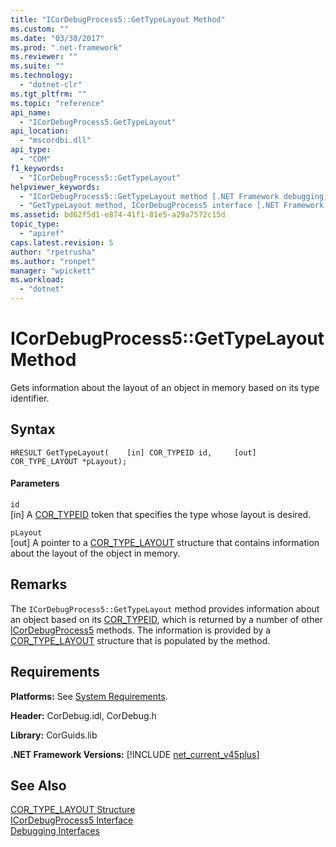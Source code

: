 ```yaml
---
title: "ICorDebugProcess5::GetTypeLayout Method"
ms.custom: ""
ms.date: "03/30/2017"
ms.prod: ".net-framework"
ms.reviewer: ""
ms.suite: ""
ms.technology: 
  - "dotnet-clr"
ms.tgt_pltfrm: ""
ms.topic: "reference"
api_name: 
  - "ICorDebugProcess5.GetTypeLayout"
api_location: 
  - "mscordbi.dll"
api_type: 
  - "COM"
f1_keywords: 
  - "ICorDebugProcess5::GetTypeLayout"
helpviewer_keywords: 
  - "ICorDebugProcess5::GetTypeLayout method [.NET Framework debugging]"
  - "GetTypeLayout method, ICorDebugProcess5 interface [.NET Framework debugging]"
ms.assetid: bd62f5d1-e874-41f1-81e5-a29a7572c15d
topic_type: 
  - "apiref"
caps.latest.revision: 5
author: "rpetrusha"
ms.author: "ronpet"
manager: "wpickett"
ms.workload: 
  - "dotnet"
---
```

# ICorDebugProcess5::GetTypeLayout Method
Gets information about the layout of an object in memory based on its type identifier.  
  
## Syntax  
  
```  
HRESULT GetTypeLayout(    [in] COR_TYPEID id,     [out] COR_TYPE_LAYOUT *pLayout);  
```  
  
#### Parameters  
 `id`  
 [in] A [COR_TYPEID](../../../../docs/framework/unmanaged-api/debugging/cor-typeid-structure.md) token that specifies the type whose layout is desired.  
  
 `pLayout`  
 [out] A pointer to a [COR_TYPE_LAYOUT](../../../../docs/framework/unmanaged-api/debugging/cor-type-layout-structure.md) structure that contains information about the layout of the object in memory.  
  
## Remarks  
 The `ICorDebugProcess5::GetTypeLayout` method provides information about an object based on its [COR_TYPEID](../../../../docs/framework/unmanaged-api/debugging/cor-typeid-structure.md), which is returned by a number of other [ICorDebugProcess5](../../../../docs/framework/unmanaged-api/debugging/icordebugprocess5-interface.md) methods. The information is provided by a [COR_TYPE_LAYOUT](../../../../docs/framework/unmanaged-api/debugging/cor-type-layout-structure.md) structure that is populated by the method.  
  
## Requirements  
 **Platforms:** See [System Requirements](../../../../docs/framework/get-started/system-requirements.md).  
  
 **Header:** CorDebug.idl, CorDebug.h  
  
 **Library:** CorGuids.lib  
  
 **.NET Framework Versions:** [!INCLUDE [net_current_v45plus](../../../../includes/net-current-v45plus-md.md)]  
  
## See Also  
 [COR_TYPE_LAYOUT Structure](../../../../docs/framework/unmanaged-api/debugging/cor-type-layout-structure.md)  
 [ICorDebugProcess5 Interface](../../../../docs/framework/unmanaged-api/debugging/icordebugprocess5-interface.md)  
 [Debugging Interfaces](../../../../docs/framework/unmanaged-api/debugging/debugging-interfaces.md)
